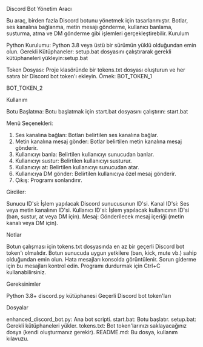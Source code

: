 Discord Bot Yönetim Aracı

Bu araç, birden fazla Discord botunu yönetmek için tasarlanmıştır. Botlar, ses kanalına bağlanma, metin mesajı gönderme, kullanıcı banlama, susturma, atma ve DM gönderme gibi işlemleri gerçekleştirebilir.
Kurulum

Python Kurulumu: Python 3.8 veya üstü bir sürümün yüklü olduğundan emin olun.
Gerekli Kütüphaneler: setup.bat dosyasını çalıştırarak gerekli kütüphaneleri yükleyin:setup.bat


Token Dosyası: 
Proje klasöründe bir tokens.txt dosyası oluşturun ve her satıra bir Discord bot token'ı ekleyin. Örnek:
BOT_TOKEN_1

BOT_TOKEN_2



Kullanım

Botu Başlatma: Botu başlatmak için start.bat dosyasını çalıştırın:
start.bat


Menü Seçenekleri:

1. Ses kanalına bağlan: Botları belirtilen ses kanalına bağlar.
2. Metin kanalına mesaj gönder: Botlar belirtilen metin kanalına mesaj gönderir.
3. Kullanıcıyı banla: Belirtilen kullanıcıyı sunucudan banlar.
4. Kullanıcıyı sustur: Belirtilen kullanıcıyı susturur.
5. Kullanıcıyı at: Belirtilen kullanıcıyı sunucudan atar.
6. Kullanıcıya DM gönder: Belirtilen kullanıcıya özel mesaj gönderir.
7. Çıkış: Programı sonlandırır.


Girdiler:

Sunucu ID'si: İşlem yapılacak Discord sunucusunun ID'si.
Kanal ID'si: Ses veya metin kanalının ID'si.
Kullanıcı ID'si: İşlem yapılacak kullanıcının ID'si (ban, sustur, at veya DM için).
Mesaj: Gönderilecek mesaj içeriği (metin kanalı veya DM için).



Notlar

Botun çalışması için tokens.txt dosyasında en az bir geçerli Discord bot token'ı olmalıdır.
Botun sunucuda uygun yetkilere (ban, kick, mute vb.) sahip olduğundan emin olun.
Hata mesajları konsolda görüntülenir. Sorun giderme için bu mesajları kontrol edin.
Programı durdurmak için Ctrl+C kullanabilirsiniz.

Gereksinimler

Python 3.8+
discord.py kütüphanesi
Geçerli Discord bot token'ları

Dosyalar

enhanced_discord_bot.py: Ana bot scripti.
start.bat: Botu başlatır.
setup.bat: Gerekli kütüphaneleri yükler.
tokens.txt: Bot token'larınızı saklayacağınız dosya (kendi oluşturmanız gerekir).
README.md: Bu dosya, kullanım kılavuzu.

